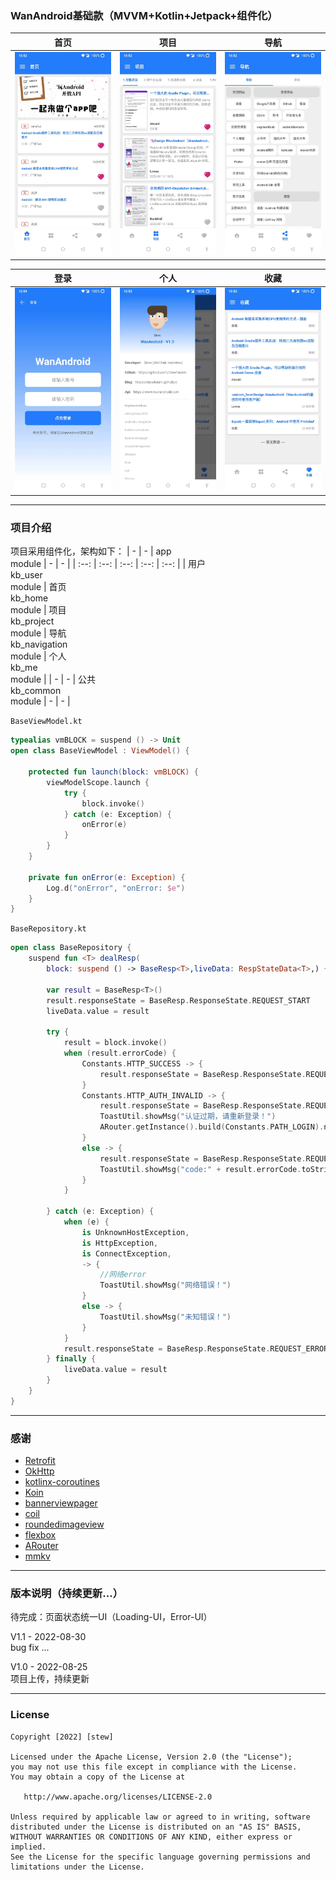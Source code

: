 ### WanAndroid基础款（MVVM+Kotlin+Jetpack+组件化）

| 首页 | 项目 | 导航 |
| :--: | :--: | :--: |
| <img src="/github_imgs/w1.jpeg" width="256"/> | <img src="/github_imgs/w2.jpeg" width="256"/> | <img src="/github_imgs/w3.jpeg" width="256"/> |

| 登录 | 个人 | 收藏 |
| :--: | :--: | :--: |
| <img src="/github_imgs/w4.jpeg" width="256"/> | <img src="/github_imgs/w5.jpeg" width="256"/> | <img src="/github_imgs/w6.jpeg" width="256"/> |

---

### 项目介绍

项目采用组件化，架构如下：
| - | - | app<br>module | - | - |
| :--: | :--: | :--: | :--: | :--: |
| 用户<br>kb_user<br>module | 首页<br>kb_home<br>module | 项目<br>kb_project<br>module | 导航<br>kb_navigation<br>module | 个人<br>kb_me<br>module |
| - | - | 公共<br>kb_common<br>module | - | - |

`BaseViewModel.kt`
```kotlin
typealias vmBLOCK = suspend () -> Unit
open class BaseViewModel : ViewModel() {

    protected fun launch(block: vmBLOCK) {
        viewModelScope.launch {
            try {
                block.invoke()
            } catch (e: Exception) {
                onError(e)
            }
        }
    }
    
    private fun onError(e: Exception) {
        Log.d("onError", "onError: $e")
    }
}
```
`BaseRepository.kt`
```kotlin
open class BaseRepository {
    suspend fun <T> dealResp(
        block: suspend () -> BaseResp<T>,liveData: RespStateData<T>,) {

        var result = BaseResp<T>()
        result.responseState = BaseResp.ResponseState.REQUEST_START
        liveData.value = result

        try {
            result = block.invoke()
            when (result.errorCode) {
                Constants.HTTP_SUCCESS -> {
                    result.responseState = BaseResp.ResponseState.REQUEST_SUCCESS
                }
                Constants.HTTP_AUTH_INVALID -> {
                    result.responseState = BaseResp.ResponseState.REQUEST_FAILED
                    ToastUtil.showMsg("认证过期，请重新登录！")
                    ARouter.getInstance().build(Constants.PATH_LOGIN).navigation()
                }
                else -> {
                    result.responseState = BaseResp.ResponseState.REQUEST_FAILED
                    ToastUtil.showMsg("code:" + result.errorCode.toString() + " / msg:" + result.errorMsg)
                }
            }

        } catch (e: Exception) {
            when (e) {
                is UnknownHostException,
                is HttpException,
                is ConnectException,
                -> {
                    //网络error
                    ToastUtil.showMsg("网络错误！")
                }
                else -> {
                    ToastUtil.showMsg("未知错误！")
                }
            }
            result.responseState = BaseResp.ResponseState.REQUEST_ERROR
        } finally {
            liveData.value = result
        }
    }
}
```
---

### 感谢
* [Retrofit](https://github.com/square/retrofit)
* [OkHttp](https://github.com/square/okhttp)
* [kotlinx-coroutines](https://github.com/Kotlin/kotlinx.coroutines)
* [Koin](https://insert-koin.io/docs/quickstart/android-viewmodel)
* [bannerviewpager](https://github.com/zhpanvip/BannerViewPager)
* [coil](https://github.com/coil-kt/coil/)
* [roundedimageview](https://github.com/vinc3m1/RoundedImageView)
* [flexbox](https://github.com/google/flexbox-layout)
* [ARouter](https://github.com/alibaba/ARouter)
* [mmkv](https://github.com/Tencent/MMKV/)
---

### 版本说明（持续更新...）
待完成：页面状态统一UI（Loading-UI，Error-UI）

V1.1 - 2022-08-30<br>
bug fix ... 

V1.0 - 2022-08-25<br>
项目上传，持续更新

---

### License
```
Copyright [2022] [stew]

Licensed under the Apache License, Version 2.0 (the "License");
you may not use this file except in compliance with the License.
You may obtain a copy of the License at

   http://www.apache.org/licenses/LICENSE-2.0

Unless required by applicable law or agreed to in writing, software
distributed under the License is distributed on an "AS IS" BASIS,
WITHOUT WARRANTIES OR CONDITIONS OF ANY KIND, either express or implied.
See the License for the specific language governing permissions and
limitations under the License.
```
